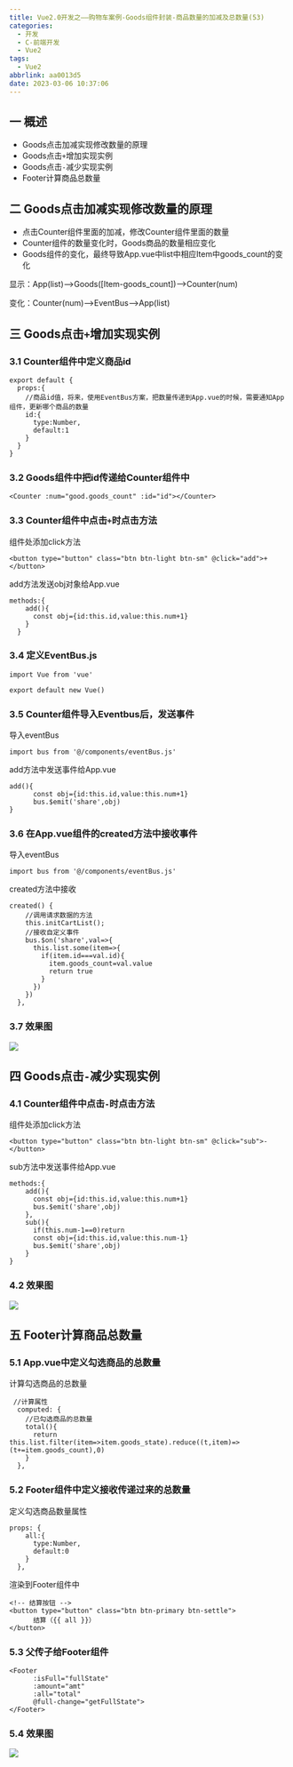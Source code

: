 ```yaml
---
title: Vue2.0开发之——购物车案例-Goods组件封装-商品数量的加减及总数量(53)
categories:
  - 开发
  - C-前端开发
  - Vue2
tags:
  - Vue2
abbrlink: aa0013d5
date: 2023-03-06 10:37:06
---
```

## 一 概述

* Goods点击加减实现修改数量的原理
* Goods点击`+`增加实现实例
* Goods点击`-`减少实现实例
* Footer计算商品总数量

<!--more-->

## 二  Goods点击加减实现修改数量的原理

* 点击Counter组件里面的加减，修改Counter组件里面的数量
* Counter组件的数量变化时，Goods商品的数量相应变化
* Goods组件的变化，最终导致App.vue中list中相应Item中goods_count的变化

显示：App(list)——>Goods([Item-goods_count])——>Counter(num)

变化：Counter(num)——>EventBus——>App(list)

## 三 Goods点击`+`增加实现实例

### 3.1 Counter组件中定义商品id

```
export default {
  props:{
    //商品id值，将来，使用EventBus方案，把数量传递到App.vue的时候，需要通知App组件，更新哪个商品的数量
    id:{
      type:Number,
      default:1
    }
  }
}
```

### 3.2 Goods组件中把id传递给Counter组件中

```
<Counter :num="good.goods_count" :id="id"></Counter>
```

### 3.3 Counter组件中点击`+`时点击方法

组件处添加click方法

```
<button type="button" class="btn btn-light btn-sm" @click="add">+</button>
```

add方法发送obj对象给App.vue

```
methods:{
    add(){
      const obj={id:this.id,value:this.num+1}
    }
  }
```

### 3.4 定义EventBus.js

```
import Vue from 'vue'

export default new Vue()
```

### 3.5 Counter组件导入Eventbus后，发送事件

导入eventBus

```
import bus from '@/components/eventBus.js'
```

add方法中发送事件给App.vue

```
add(){
      const obj={id:this.id,value:this.num+1}
      bus.$emit('share',obj)
}
```

### 3.6 在App.vue组件的created方法中接收事件

导入eventBus

```
import bus from '@/components/eventBus.js'
```

created方法中接收

```
created() {
    //调用请求数据的方法
    this.initCartList();
    //接收自定义事件
    bus.$on('share',val=>{
      this.list.some(item=>{
        if(item.id===val.id){
          item.goods_count=val.value
          return true
        }
      })
    })
  },
```

### 3.7 效果图
![][1]

## 四 Goods点击`-`减少实现实例

### 4.1 Counter组件中点击`-`时点击方法

组件处添加click方法

```
<button type="button" class="btn btn-light btn-sm" @click="sub">-</button>
```

sub方法中发送事件给App.vue

```
methods:{
    add(){
      const obj={id:this.id,value:this.num+1}
      bus.$emit('share',obj)
    },
    sub(){
      if(this.num-1==0)return
      const obj={id:this.id,value:this.num-1}
      bus.$emit('share',obj)
    }
}
```

### 4.2 效果图

![][2]

## 五 Footer计算商品总数量

### 5.1 App.vue中定义勾选商品的总数量

计算勾选商品的总数量

```
 //计算属性
  computed: {
    //已勾选商品的总数量
    total(){
      return this.list.filter(item=>item.goods_state).reduce((t,item)=>(t+=item.goods_count),0)
    }
  },
```

### 5.2 Footer组件中定义接收传递过来的总数量

定义勾选商品数量属性

```
props: {
    all:{
      type:Number,
      default:0
    }
  },
```

渲染到Footer组件中

```
<!-- 结算按钮 -->
<button type="button" class="btn btn-primary btn-settle">
      结算（{{ all }}）
</button>
```

### 5.3 父传子给Footer组件

```
<Footer
      :isFull="fullState"
      :amount="amt"
      :all="total"
      @full-change="getFullState">
</Footer>
```

### 5.4 效果图

![][3]



[1]:https://cdn.jsdelivr.net/gh/PGzxc/CDN/blog-vue/vue2.0-53-cart-goods-num-add.gif
[2]:https://cdn.jsdelivr.net/gh/PGzxc/CDN/blog-vue/vue2.0-53-cart-goods-num-sub.gif
[3]:https://cdn.jsdelivr.net/gh/PGzxc/CDN/blog-vue/vue2.0-53-cart-footer-total.gif
